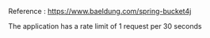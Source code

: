 Reference : https://www.baeldung.com/spring-bucket4j


The application has a rate limit of 1 request per 30 seconds
